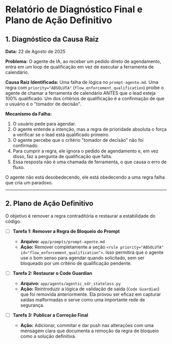 # Relatório de Diagnóstico Final e Plano de Ação Definitivo

## 1. Diagnóstico da Causa Raiz

**Data:** 22 de Agosto de 2025

**Problema:** O agente de IA, ao receber um pedido direto de agendamento, entra em um loop de qualificação em vez de executar a ferramenta de calendário.

**Causa Raiz Identificada:** Uma falha de lógica no `prompt-agente.md`. Uma regra com `priority="ABSOLUTA"` (`flow_enforcement_qualification`) proíbe o agente de chamar a ferramenta de calendário ANTES que o lead esteja 100% qualificado. Um dos critérios de qualificação é a confirmação de que o usuário é o "tomador de decisão".

**Mecanismo da Falha:**
1. O usuário pede para agendar.
2. O agente entende a intenção, mas a regra de prioridade absoluta o força a verificar se o lead está qualificado primeiro.
3. O agente percebe que o critério "tomador de decisão" não foi confirmado.
4. Para cumprir a regra, ele ignora o pedido de agendamento e, em vez disso, faz a pergunta de qualificação que falta.
5. Essa resposta não é uma chamada de ferramenta, o que causa o erro de fluxo.

O agente não está desobedecendo, ele está obedecendo a uma regra falha que cria um paradoxo.

---

## 2. Plano de Ação Definitivo

O objetivo é remover a regra contraditória e restaurar a estabilidade do código.

- [ ] **Tarefa 1: Remover a Regra de Bloqueio do Prompt**
  - **Arquivo:** `app/prompts/prompt-agente.md`
  - **Ação:** Remover completamente a seção `<rule priority="ABSOLUTA" id="flow_enforcement_qualification">`. Isso permitirá que o agente use o bom senso para agendar quando solicitado, sem ser bloqueado por um critério de qualificação pendente.

- [ ] **Tarefa 2: Restaurar o Code Guardian**
  - **Arquivo:** `app/agents/agentic_sdr_stateless.py`
  - **Ação:** Reintroduzir a lógica de validação de saída (`Code Guardian`) que foi removida anteriormente. Ela provou ser eficaz em capturar saídas malformadas e serve como uma importante rede de segurança.

- [ ] **Tarefa 3: Publicar a Correção Final**
  - **Ação:** Adicionar, commitar e dar push nas alterações com uma mensagem clara que documenta a remoção da regra de bloqueio como a solução definitiva.
